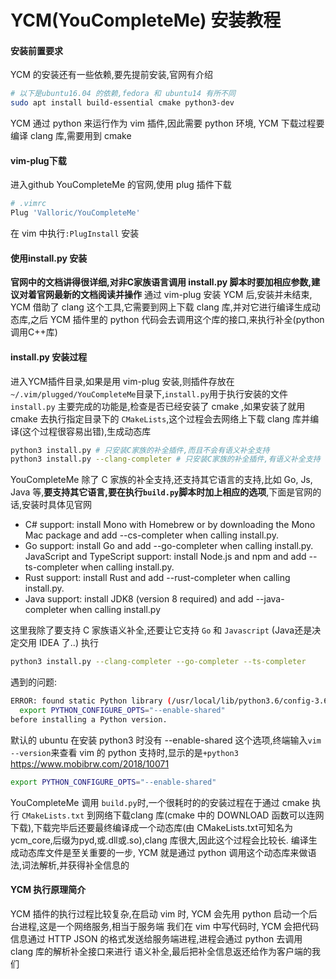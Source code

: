 # YCM(YouCompleteMe) 安装教程
#### 安装前置要求
YCM 的安装还有一些依赖,要先提前安装,官网有介绍
```bash
# 以下是ubuntu16.04 的依赖,fedora 和 ubuntu14 有所不同
sudo apt install build-essential cmake python3-dev
```
YCM 通过 python 来运行作为 vim 插件,因此需要 python 环境, YCM 下载过程要编译 clang 库,需要用到 cmake

#### vim-plug下载
进入github YouCompleteMe 的官网,使用 plug 插件下载
```bash
# .vimrc
Plug 'Valloric/YouCompleteMe'
```
在 vim 中执行`:PlugInstall` 安装

#### 使用install.py 安装
**官网中的文档讲得很详细,对非C家族语言调用 install.py 脚本时要加相应参数,建议对着官网最新的文档阅读并操作**
通过 vim-plug 安装 YCM 后,安装并未结束, YCM 借助了 clang 这个工具,它需要到网上下载 clang 库,并对它进行编译生成动态库,之后 YCM 插件里的 python 代码会去调用这个库的接口,来执行补全(python 调用C++库)


#### install.py 安装过程
进入YCM插件目录,如果是用 vim-plug 安装,则插件存放在 `~/.vim/plugged/YouCompleteMe`目录下,`install.py`用于执行安装的文件
`install.py` 主要完成的功能是,检查是否已经安装了 cmake ,如果安装了就用 cmake 去执行指定目录下的 `CMakeLists`,这个过程会去网络上下载 clang 库并编译(这个过程很容易出错),生成动态库
```bash
python3 install.py # 只安装C家族的补全插件,而且不会有语义补全支持
python3 install.py --clang-completer # 只安装C家族的补全插件,有语义补全支持
```

YouCompleteMe 除了 C 家族的补全支持,还支持其它语言的支持,比如 Go, Js, Java 等,**要支持其它语言,要在执行`build.py`脚本时加上相应的选项**,下面是官网的话,安装时具体见官网
* C# support: install Mono with Homebrew or by downloading the Mono Mac package and add --cs-completer when calling install.py.
* Go support: install Go and add --go-completer when calling install.py.
JavaScript and TypeScript support: install Node.js and npm and add --ts-completer when calling install.py.
* Rust support: install Rust and add --rust-completer when calling install.py.
* Java support: install JDK8 (version 8 required) and add --java-completer when calling install.py

这里我除了要支持 C 家族语义补全,还要让它支持 `Go` 和 `Javascript` (Java还是决定交用 IDEA 了..)
执行
```bash
python3 install.py --clang-completer --go-completer --ts-completer
```

遇到的问题:
```bash
ERROR: found static Python library (/usr/local/lib/python3.6/config-3.6m-x86_64-linux-gnu/libpython3.6m.a) but a dynamic one is required. You must use a Python compiled with the --enable-shared flag. If using pyenv, you need to run the command:
  export PYTHON_CONFIGURE_OPTS="--enable-shared"
before installing a Python version.
```
默认的 ubuntu 在安装 python3 时没有 --enable-shared 这个选项,终端输入`vim --version`来查看 vim 的 python 支持时,显示的是`+python3`
https://www.mobibrw.com/2018/10071
```bash
export PYTHON_CONFIGURE_OPTS="--enable-shared"
```

YouCompleteMe 调用 `build.py`时,一个很耗时的的安装过程在于通过 cmake 执行 `CMakeLists.txt` 到网络下载clang 库(cmake 中的 DOWNLOAD 函数可以连网下载),下载完毕后还要最终编译成一个动态库(由 CMakeLists.txt可知名为ycm_core,后缀为pyd,或.dll或.so),clang 库很大,因此这个过程会比较长.
编译生成动态库文件是至关重要的一步, YCM 就是通过 python 调用这个动态库来做语法,词法解析,并获得补全信息的

#### YCM 执行原理简介
YCM 插件的执行过程比较复杂,在启动 vim 时, YCM 会先用 python 启动一个后台进程,这是一个网络服务,相当于服务端
我们在 vim 中写代码时, YCM 会把代码信息通过 HTTP JSON 的格式发送给服务端进程,进程会通过 python 去调用 clang 库的解析补全接口来进行 语义补全,最后把补全信息返还给作为客户端的我们
